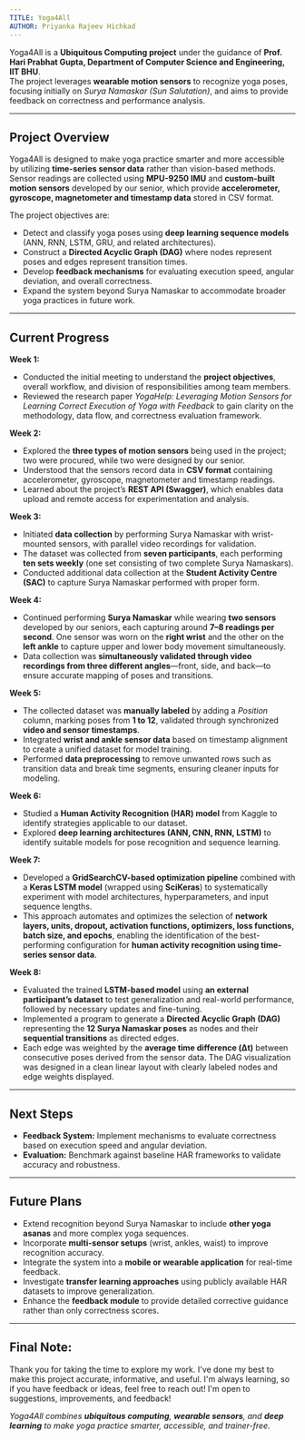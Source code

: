 ```yaml
---
TITLE: Yoga4All
AUTHOR: Priyanka Rajeev Hichkad
---
```


Yoga4All is a **Ubiquitous Computing project** under the guidance of **Prof. Hari Prabhat Gupta, Department of Computer Science and Engineering, IIT BHU**.  
The project leverages **wearable motion sensors** to recognize yoga poses, focusing initially on *Surya Namaskar (Sun Salutation)*, and aims to provide feedback on correctness and performance analysis.  

---

## Project Overview  
Yoga4All is designed to make yoga practice smarter and more accessible by utilizing **time-series sensor data** rather than vision-based methods. Sensor readings are collected using **MPU-9250 IMU** and **custom-built motion sensors** developed by our senior, which provide **accelerometer, gyroscope, magnetometer and timestamp data** stored in CSV format.  

The project objectives are:  
- Detect and classify yoga poses using **deep learning sequence models** (ANN, RNN, LSTM, GRU, and related architectures).  
- Construct a **Directed Acyclic Graph (DAG)** where nodes represent poses and edges represent transition times.  
- Develop **feedback mechanisms** for evaluating execution speed, angular deviation, and overall correctness.  
- Expand the system beyond Surya Namaskar to accommodate broader yoga practices in future work.  

---

## Current Progress  

**Week 1:**  
- Conducted the initial meeting to understand the **project objectives**, overall workflow, and division of responsibilities among team members.  
- Reviewed the research paper *YogaHelp: Leveraging Motion Sensors for Learning Correct Execution of Yoga with Feedback* to gain clarity on the methodology, data flow, and correctness evaluation framework.  

**Week 2:**  
- Explored the **three types of motion sensors** being used in the project; two were procured, while two were designed by our senior.  
- Understood that the sensors record data in **CSV format** containing accelerometer, gyroscope, magnetometer and timestamp readings.  
- Learned about the project’s **REST API (Swagger)**, which enables data upload and remote access for experimentation and analysis.  

**Week 3:**  
- Initiated **data collection** by performing Surya Namaskar with wrist-mounted sensors, with parallel video recordings for validation.  
- The dataset was collected from **seven participants**, each performing **ten sets weekly** (one set consisting of two complete Surya Namaskars).
- Conducted additional data collection at the **Student Activity Centre (SAC)** to capture Surya Namaskar performed with proper form.

**Week 4:**  
- Continued performing **Surya Namaskar** while wearing **two sensors** developed by our seniors, each capturing around **7–8 readings per second**. One sensor was worn on the **right wrist** and the other on the **left ankle** to capture upper and lower body movement simultaneously.  
- Data collection was **simultaneously validated through video recordings from three different angles**—front, side, and back—to ensure accurate mapping of poses and transitions.  

**Week 5:**  
- The collected dataset was **manually labeled** by adding a *Position* column, marking poses from **1 to 12**, validated through synchronized **video and sensor timestamps**.  
- Integrated **wrist and ankle sensor data** based on timestamp alignment to create a unified dataset for model training.  
- Performed **data preprocessing** to remove unwanted rows such as transition data and break time segments, ensuring cleaner inputs for modeling.  

**Week 6:**  
- Studied a **Human Activity Recognition (HAR) model** from Kaggle to identify strategies applicable to our dataset.
- Explored **deep learning architectures (ANN, CNN, RNN, LSTM)** to identify suitable models for pose recognition and sequence learning.

**Week 7:**  
- Developed a **GridSearchCV-based optimization pipeline** combined with a **Keras LSTM model** (wrapped using **SciKeras**) to systematically experiment with model architectures, hyperparameters, and input sequence lengths.  
- This approach automates and optimizes the selection of **network layers, units, dropout, activation functions, optimizers, loss functions, batch size, and epochs**, enabling the identification of the best-performing configuration for **human activity recognition using time-series sensor data**.  

**Week 8:**  
- Evaluated the trained **LSTM-based model** using **an external participant’s dataset** to test generalization and real-world performance, followed by necessary updates and fine-tuning.  
- Implemented a program to generate a **Directed Acyclic Graph (DAG)** representing the **12 Surya Namaskar poses** as nodes and their **sequential transitions** as directed edges.  
- Each edge was weighted by the **average time difference (Δt)** between consecutive poses derived from the sensor data. The DAG visualization was designed in a clean linear layout with clearly labeled nodes and edge weights displayed.

---

## Next Steps  
- **Feedback System:** Implement mechanisms to evaluate correctness based on execution speed and angular deviation.  
- **Evaluation:** Benchmark against baseline HAR frameworks to validate accuracy and robustness.  

---

## Future Plans  
- Extend recognition beyond Surya Namaskar to include **other yoga asanas** and more complex yoga sequences.  
- Incorporate **multi-sensor setups** (wrist, ankles, waist) to improve recognition accuracy.  
- Integrate the system into a **mobile or wearable application** for real-time feedback.  
- Investigate **transfer learning approaches** using publicly available HAR datasets to improve generalization.  
- Enhance the **feedback module** to provide detailed corrective guidance rather than only correctness scores.  

---

## Final Note:
Thank you for taking the time to explore my work.
I've done my best to make this project accurate, informative, and useful. I'm always learning, so if you have feedback or ideas, feel free to reach out! I'm open to suggestions, improvements, and feedback!


*Yoga4All combines **ubiquitous computing**, **wearable sensors**, and **deep learning** to make yoga practice smarter, accessible, and trainer-free.*
